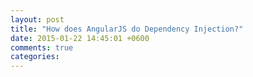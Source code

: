 ```yaml
---
layout: post
title: "How does AngularJS do Dependency Injection?"
date: 2015-01-22 14:45:01 +0600
comments: true
categories: 
---
```

